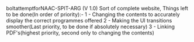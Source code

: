 boltattemptforNAAC-SPIT-ARG (V 1.0)
Sort of complete website, Things left to be done(In order of priority):-
1 - Changing the contents to accurately display the correct programmes offered
2 - Making the UI transitions smoother(Last priority, to be done if absolutely necessary)
3 - Linking PDF's(highest priority, second only to changing the contents)
